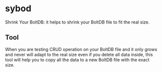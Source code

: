 # sybod

Shrink Your BoltDB: it helps to shrink your BoltDB file to fit the real size.

## Tool
When you are testing CRUD operation on your BoltDB file and it only grows and never will adapt to the real size even if you delete all data inside, this tool will help you to copy all the data to a new BoltDB file with the exact size.
